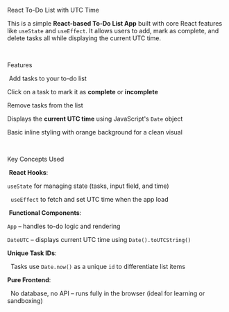 React To-Do List with UTC Time

This is a simple **React-based To-Do List App** built with core React features like `useState` and `useEffect`. It allows users to add, mark as complete, and delete tasks all while displaying the current UTC time.

​

Features

 Add tasks to your to-do list

Click on a task to mark it as **complete** or **incomplete**

Remove tasks from the list

Displays the **current UTC time** using JavaScript's `Date` object

Basic inline styling with orange background for a clean visual

​

Key Concepts Used

 **React Hooks**:  

`useState` for managing state (tasks, input field, and time)  

  `useEffect` to fetch and set UTC time when the app load

 **Functional Components**:

`App` – handles to-do logic and rendering

`DateUTC` – displays current UTC time using `Date().toUTCString()`

**Unique Task IDs**:

  Tasks use `Date.now()` as a unique `id` to differentiate list items

**Pure Frontend**:

  No database, no API – runs fully in the browser (ideal for learning or sandboxing)
